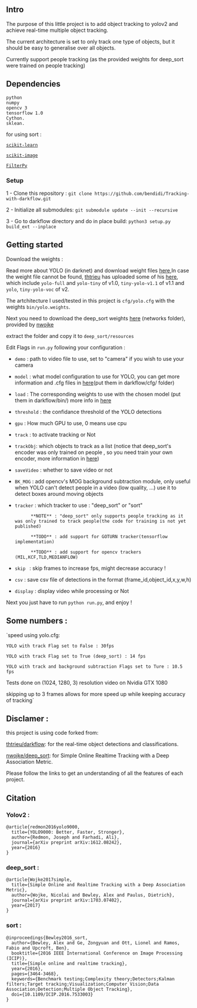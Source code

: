 ## Intro

The purpose of this little project is to add object tracking to yolov2 and achieve real-time multiple object tracking.

The current architecture is set to only track one type of objects, but it should be easy to generalise over all objects.

Currently support people tracking (as the provided weights for deep_sort were trained on people tracking)

## Dependencies

    python
    numpy
    opencv 3
    tensorflow 1.0
    Cython.
    sklean.

for using sort :

[`scikit-learn`](http://scikit-learn.org/stable/)

[`scikit-image`](http://scikit-image.org/download)

[`FilterPy`](https://github.com/rlabbe/filterpy)


### Setup

1 - Clone this repository : `git clone https://github.com/bendidi/Tracking-with-darkflow.git`

2 - Initialize all submodules: `git submodule update --init --recursive`

3 - Go to darkflow directory and do in place build: `python3 setup.py build_ext --inplace`

## Getting started

Download the weights :

Read more about YOLO (in darknet) and download weight files [here](http://pjreddie.com/darknet/yolo/),In case the weight file cannot be found, [thtrieu](https://github.com/thtrieu) has uploaded some of his [here](https://drive.google.com/drive/folders/0B1tW_VtY7onidEwyQ2FtQVplWEU), which include `yolo-full` and `yolo-tiny` of v1.0, `tiny-yolo-v1.1` of v1.1 and `yolo`, `tiny-yolo-voc` of v2.

The artchitecture I used/tested in this project is `cfg/yolo.cfg` with the weights `bin/yolo.weights`.

Next you need to download the deep_sort weights [here](https://owncloud.uni-koblenz.de/owncloud/s/f9JB0Jr7f3zzqs8?path=%2Fresources) (networks folder), provided by [nwojke](https://github.com/nwojke)

extract the folder and copy it to `deep_sort/resources`

Edit Flags in `run.py` following your configuration :

- `demo` : path to video file to use, set to "camera" if you wish to use your camera
- `model` : what model configuration to use for YOLO, you can get more information and .cfg files in [here](http://pjreddie.com/darknet/yolo/)(put them in darkflow/cfg/ folder)
- `load` : The  corresponding weights to use with the chosen model (put them in darkflow/bin/) more info in [here](http://pjreddie.com/darknet/yolo/)
- `threshold` : the confidance threshold of the YOLO detections
- `gpu` : How much GPU to use, 0 means use cpu
- `track` : to activate tracking or Not
- `trackObj`: which objects to track as a list (notice that deep_sort's encoder was only trained on people , so you need train your own encoder, more information in [here](https://github.com/nwojke/deep_sort/issues/7))
- `saveVideo` : whether to save video or not
- `BK_MOG` : add opencv's MOG background subtraction module, only useful when YOLO can't detect people in a video (low quality, ...) use it to detect boxes around moving objects
- `tracker` : which tracker to use : "deep_sort" or "sort"

            **NOTE** : "deep_sort" only supports people tracking as it was only trained to track people(the code for training is not yet published)

            **TODO** : add support for GOTURN tracker(tensorflow implementation)

            **TODO** : add support for opencv trackers (MIL,KCF,TLD,MEDIANFLOW)

- `skip ` : skip frames to increase fps, might decrease accuracy !
- `csv` : save csv file of detections in the format (frame_id,object_id,x,y,w,h)
- `display` : display video while processing or Not

Next you just have to run `python run.py`, and enjoy !

## Some numbers :

`speed using yolo.cfg:

    YOLO with track Flag set to False : 30fps

    YOLO with track Flag set to True (deep_sort) : 14 fps

    YOLO with track and background subtraction Flags set to Ture : 10.5 fps

Tests done on (1024, 1280, 3) resolution video on Nvidia GTX 1080

skipping up to 3 frames allows for more speed up while keeping accuracy of tracking`



## Disclamer :

this project is using code forked from:

[thtrieu/darkflow](https://github.com/thtrieu/darkflow): for the real-time object detections and classifications.

[nwojke/deep_sort](https://github.com/nwojke/deep_sort): for Simple Online Realtime Tracking with a Deep Association Metric.

Please follow the links to get an understanding of all the features of each project.

## Citation

### Yolov2 :

    @article{redmon2016yolo9000,
      title={YOLO9000: Better, Faster, Stronger},
      author={Redmon, Joseph and Farhadi, Ali},
      journal={arXiv preprint arXiv:1612.08242},
      year={2016}
    }

### deep_sort :

    @article{Wojke2017simple,
      title={Simple Online and Realtime Tracking with a Deep Association Metric},
      author={Wojke, Nicolai and Bewley, Alex and Paulus, Dietrich},
      journal={arXiv preprint arXiv:1703.07402},
      year={2017}
    }

### sort :

    @inproceedings{Bewley2016_sort,
      author={Bewley, Alex and Ge, Zongyuan and Ott, Lionel and Ramos, Fabio and Upcroft, Ben},
      booktitle={2016 IEEE International Conference on Image Processing (ICIP)},
      title={Simple online and realtime tracking},
      year={2016},
      pages={3464-3468},
      keywords={Benchmark testing;Complexity theory;Detectors;Kalman filters;Target tracking;Visualization;Computer Vision;Data Association;Detection;Multiple Object Tracking},
      doi={10.1109/ICIP.2016.7533003}
    }
